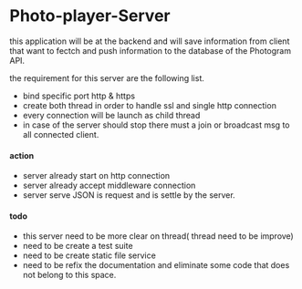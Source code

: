 # Photo-player-Server

this application will be at the backend and will save information from client that want to fectch and push information
to the database of the Photogram API.


the requirement for this server are the following list.

- bind specific port http & https
- create both thread in order to handle ssl and single http connection
- every connection will be launch as child thread
- in case of the server should stop there must a join or broadcast msg to all connected client.

#### action
- server already start on http connection
- server already accept middleware connection
- server serve JSON is request and is settle by the server.


#### todo
- this server need to be more clear on thread( thread need to be improve)
- need to be create a test suite
- need to be create static file service
- need to be refix the documentation and eliminate some code that does not belong to this space.